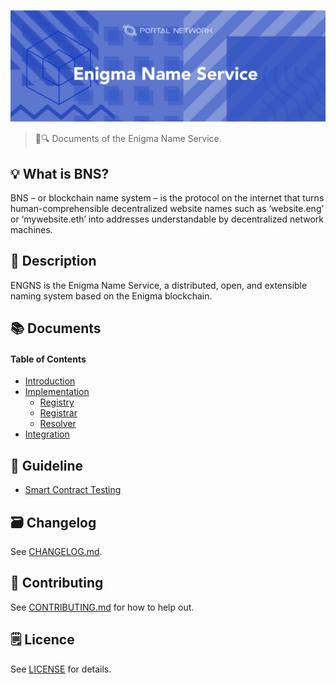 ![Enigma Name Service](./assets/title.png)

> 📖🔍 Documents of the Enigma Name Service.

## 💡 What is BNS?
BNS – or blockchain name system – is the protocol on the internet that turns human-comprehensible decentralized website names such as ‘website.eng’ or ‘mywebsite.eth’ into addresses understandable by decentralized network machines.

## 📝 Description

ENGNS is the Enigma Name Service, a distributed, open, and extensible naming system based on the Enigma blockchain.

## 📚 Documents

#### Table of Contents
- [Introduction](./docs/INTRODUCTION.md)
- [Implementation](./docs/IMPLEMENTATION.md)
    - [Registry](./docs/REGISTRY.md)
    - [Registrar](./docs/REGISTRAR.md)
    - [Resolver](./docs/RESOLVER.md)
- [Integration](./docs/INTEGRATION.md)

## 📝 Guideline
- [Smart Contract Testing](./engns/README.md)

## 🗃 Changelog
See [CHANGELOG.md](./CHANGELOG.md).

## 📣 Contributing
See [CONTRIBUTING.md](./CONTRIBUTING.md) for how to help out.

## 🗒 Licence
See [LICENSE](./LICENSE) for details.
